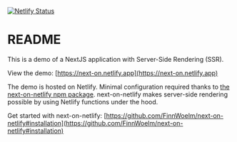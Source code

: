 [![Netlify Status](https://api.netlify.com/api/v1/badges/3cab3713-1abb-4632-8bbb-eb2a1bca191a/deploy-status)](https://app.netlify.com/sites/next-on/deploys)

# README

This is a demo of a NextJS application with Server-Side Rendering (SSR).

View the demo: [https://next-on.netlify.app](https://next-on.netlify.app)

The demo is hosted on Netlify. Minimal configuration required thanks to [the next-on-netlify npm package](https://www.npmjs.com/package/next-on-netlify). next-on-netlify makes server-side rendering possible by using Netlify functions under the hood.

Get started with next-on-netlify: [https://github.com/FinnWoelm/next-on-netlify#installation](https://github.com/FinnWoelm/next-on-netlify#installation)
